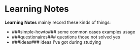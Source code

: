 # Learning Notes


**Learning Notes** mainly record these kinds of things:

* ###simple-howto### some common cases examples usage
* ###questionaires### questions those not solved yes
* ###ideas### ideas I've got during studying
